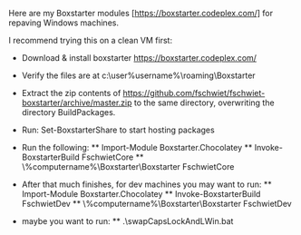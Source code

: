 
Here are my Boxstarter modules [https://boxstarter.codeplex.com/] for repaving Windows machines.

I recommend trying this on a clean VM first:

* Download & install boxstarter https://boxstarter.codeplex.com/
* Verify the files are at c:\user\%username%\roaming\Boxstarter
* Extract the zip contents of https://github.com/fschwiet/fschwiet-boxstarter/archive/master.zip to the same directory, overwriting the directory BuildPackages.
* Run: Set-BoxstarterShare to start hosting packages
* Run the following:
** Import-Module Boxstarter.Chocolatey
** Invoke-BoxstarterBuild FschwietCore
** \\%computername%\Boxstarter\Boxstarter FschwietCore

* After that much finishes, for dev machines you may want to run:
** Import-Module Boxstarter.Chocolatey
** Invoke-BoxstarterBuild FschwietDev
** \\%computername%\Boxstarter\Boxstarter FschwietDev
    
* maybe you want to run:
** .\swapCapsLockAndLWin.bat


